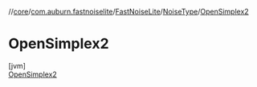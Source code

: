 //[core](../../../../../index.md)/[com.auburn.fastnoiselite](../../../index.md)/[FastNoiseLite](../../index.md)/[NoiseType](../index.md)/[OpenSimplex2](index.md)

# OpenSimplex2

[jvm]\
[OpenSimplex2](index.md)
